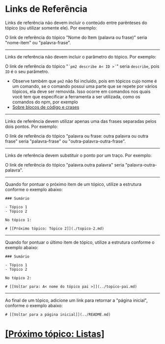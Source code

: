 # Links de Referência

Links de referência não devem incluir o conteúdo entre parênteses do tópico (ou utilizar somente ele). Por exemplo:

O link de referência do tópico "Nome do Item (palavra ou frase)" seria "nome-item" ou "palavra-frase".

---

Links de referência não devem incluir o parâmetro do tópico. Por exemplo:

O link de referência do tópico "`´pm2 describe A< ID >´`" seria `describe`, pois `ID` é o seu parâmetro.

- Observe também que `pm2` não foi incluído, pois em tópicos cujo nome é um comando, se o comando possui uma parte que se repete por vários tópicos, ela deve ser removida. Isso ocorre em comandos nos quais você tem que especificar a ferramenta a ser utilizada, como os comandos do npm, por exemplo
- [Sobre blocos de código e crases](./Markdown.md#blocos-codigo-crases)

---

Links de referência devem utilizar apenas uma das frases separadas pelos dois pontos. Por exemplo:

O link de referência do tópico "palavra ou frase: outra palavra ou outra frase" seria "palavra-frase" ou "outra-palavra-outra-frase".

---

Links de referência devem substituir o ponto por um traço. Por exemplo:

O link de referência do tópico "palavra.outra palavra" seria "palavra-outra-palavra".

---

Quando for pontuar o próximo item de um tópico, utilize a estrutura conforme o exemplo abaixo:

```plaintext
### Sumário

- Tópico 1
- Tópico 2

No tópico 1:

# [[Próximo tópico: Tópico 2]](./topico-2.md)
```

---

Quando for pontuar o último item de tópico, utilize a estrutura conforme o exemplo abaixo:

```plaintext
### Sumário

- Tópico 1
- Tópico 2

No tópico 2:

# [[Voltar para: A< nome do tópico pai >]](../topico-pai.md)
```

---

Ao final de um tópico, adicione um link para retornar a "página inicial", conforme o exemplo abaixo:

```plaintext
# [[Voltar para a página inicial]](../README.md)
```

# [[Próximo tópico: Listas]](./listas.md)